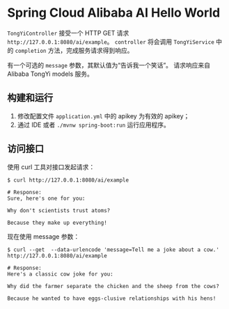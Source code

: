 # Spring Cloud Alibaba AI Hello World

`TongYiController` 接受一个 HTTP GET 请求 `http://127.0.0.1:8080/ai/example`。
`controller` 将会调用 `TongYiService` 中的 `completion` 方法，完成服务请求得到响应。

有一个可选的 `message` 参数，其默认值为“告诉我一个笑话”。 请求响应来自 Alibaba TongYi models 服务。

## 构建和运行

1. 修改配置文件 `application.yml` 中的 apikey 为有效的 apikey；
2. 通过 IDE 或者 `./mvnw spring-boot:run` 运行应用程序。

## 访问接口

使用 curl 工具对接口发起请求：

```shell
$ curl http://127.0.0.1:8080/ai/example

# Response: 
Sure, here's one for you:

Why don't scientists trust atoms?

Because they make up everything!
```

现在使用 message 参数：

```shell
$ curl --get  --data-urlencode 'message=Tell me a joke about a cow.' http://127.0.0.1:8080/ai/example

# Response:
Here's a classic cow joke for you:

Why did the farmer separate the chicken and the sheep from the cows?

Because he wanted to have eggs-clusive relationships with his hens!
```

